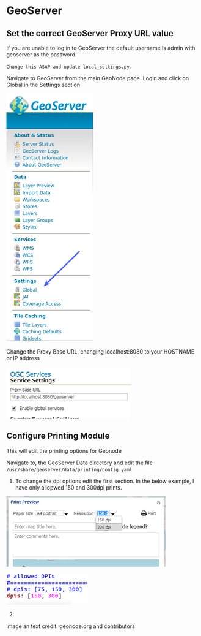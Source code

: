 # GeoServer

## Set the correct GeoServer Proxy URL value

If you are unable to log in to GeoServer the default username is admin with geoserver as the password. 

`Change this ASAP and update local_settings.py.`

Navigate to GeoServer from the main GeoNode page. Login and click on Global in the Settings section

![geoserver_settings_global.png](https://github.com/BrcMapsTeam/geonode_user_guides/blob/master/img/geoserver_settings_global.png "geoserver_settings_global.png")

Change the Proxy Base URL, changing localhost:8080 to your HOSTNAME or IP address

![geoserver_settings_global_url.png](https://github.com/BrcMapsTeam/geonode_user_guides/blob/master/img/geoserver_serttings_global_url.PNG "geoserver_settings_global_url.png")

## Configure Printing Module

This will edit the printing options for Geonode

Navigate to, the GeoServer Data directory and edit the file `/usr/share/geoserver/data/printing/config.yaml`

1. To change the dpi options edit the first section. In the below example, I have only allopwed 150 and 300dpi prints.

![printing_module_config_dpi_1.PNG](https://github.com/BrcMapsTeam/geonode_user_guides/blob/master/img/printing_module_config_dpi_1.PNG "printing_module_config_dpi_1.PNG")

![printing_module_config_dpi.PNG](https://github.com/BrcMapsTeam/geonode_user_guides/blob/master/img/printing_module_config_dpi.PNG "printing_module_config_dpi.PNG")

2.








image an text credit: geonode.org and contributors
